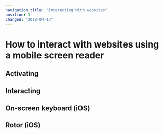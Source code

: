 ```yaml
---
navigation_title: "Interacting with websites"
position: 3
changed: "2018-04-13"
---
```


# How to interact with websites using a mobile screen reader

## Activating

## Interacting

## On-screen keyboard (iOS)

## Rotor (iOS)
